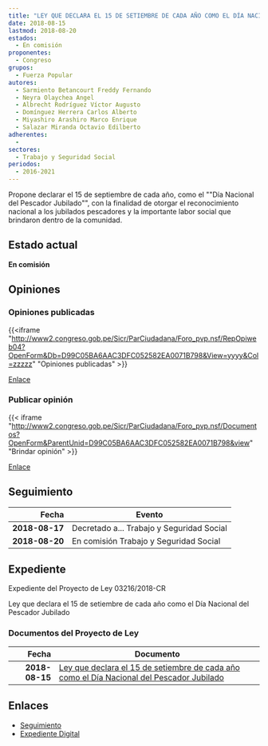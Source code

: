 ```yaml
---
title: "LEY QUE DECLARA EL 15 DE SETIEMBRE DE CADA AÑO COMO EL DÍA NACIONAL DEL PESCADOR JUBILADO"
date: 2018-08-15
lastmod: 2018-08-20
estados: 
  - En comisión
proponentes: 
  - Congreso
grupos: 
  - Fuerza Popular
autores: 
  - Sarmiento Betancourt Freddy Fernando
  - Neyra Olaychea Angel
  - Albrecht Rodríguez Víctor Augusto
  - Domínguez Herrera Carlos Alberto
  - Miyashiro Arashiro Marco Enrique
  - Salazar Miranda Octavio Edilberto
adherentes: 
  - 
sectores: 
  - Trabajo y Seguridad Social
periodos: 
  - 2016-2021
---
```


Propone declarar el 15 de septiembre de cada año, como el ""Día Nacional del Pescador Jubilado"", con la finalidad de otorgar el reconocimiento nacional a los jubilados pescadores y la importante labor social que brindaron dentro de la comunidad.


## Estado actual

**En comisión**

## Opiniones

### Opiniones publicadas

{{<iframe "http://www2.congreso.gob.pe/Sicr/ParCiudadana/Foro_pvp.nsf/RepOpiweb04?OpenForm&Db=D99C05BA6AAC3DFC052582EA0071B798&View=yyyy&Col=zzzzz" "Opiniones publicadas" >}}

[Enlace](http://www2.congreso.gob.pe/Sicr/ParCiudadana/Foro_pvp.nsf/RepOpiweb04?OpenForm&Db=D99C05BA6AAC3DFC052582EA0071B798&View=yyyy&Col=zzzzz)
### Publicar opinión

{{< iframe "http://www2.congreso.gob.pe/Sicr/ParCiudadana/Foro_pvp.nsf/Documentos?OpenForm&ParentUnid=D99C05BA6AAC3DFC052582EA0071B798&view" "Brindar opinión" >}}

[Enlace](http://www2.congreso.gob.pe/Sicr/ParCiudadana/Foro_pvp.nsf/Documentos?OpenForm&ParentUnid=D99C05BA6AAC3DFC052582EA0071B798&view)

## Seguimiento

| Fecha | Evento |
|------:|--------|
| **2018-08-17** | Decretado a... Trabajo y Seguridad Social|
| **2018-08-20** | En comisión Trabajo y Seguridad Social|


## Expediente

Expediente del Proyecto de Ley 03216/2018-CR

Ley que declara el 15 de setiembre de cada año como el Día Nacional del Pescador Jubilado


### Documentos del Proyecto de Ley

| Fecha | Documento |
|------:|--------|
| **2018-08-15** | [Ley que declara el 15 de setiembre de cada año como el Día Nacional del Pescador Jubilado](http://www.leyes.congreso.gob.pe/Documentos/2016_2021/Proyectos_de_Ley_y_de_Resoluciones_Legislativas/PL0321620180815..pdf) |

## Enlaces 

- [Seguimiento](http://www2.congreso.gob.pe/Sicr/TraDocEstProc/CLProLey2016.nsf/f7fff46988ca05b1052578e100829cc7/f5636429d7efa594052582ea0074e4fa?OpenDocument)
- [Expediente Digital](http://www2.congreso.gob.pe/Sicr/TraDocEstProc/CLProLey2016.nsf/f7fff46988ca05b1052578e100829cc7/f5636429d7efa594052582ea0074e4fa?OpenDocument&Click=05257FB7005EB655.eb71d0cf91d8294e05256cdf006b5706/$Body/0.1C6C)
